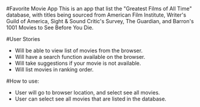 #Favorite Movie App
This is an app that list the "Greatest Films of All Time" database, with titles being sourced from American Film Institute, Writer's Guild of America, Sight & Sound Critic's Survey, The Guardian, and Barron's 1001 Movies to See Before You Die.

#User Stories
- Will be able to view list of movies from the browser.
- Will have a search function available on the browser.
- Will take suggestions if your movie is not available.
- Will list movies in ranking order.


#How to use:
- User will go to browser location, and select see all movies.
- User can select see all movies that are listed in the database.